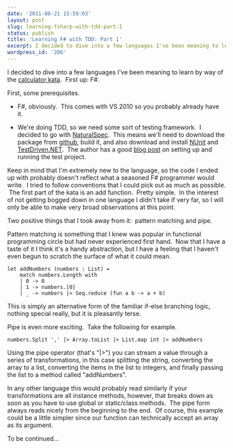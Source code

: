 ```yaml
---
date: '2011-08-21 15:59:03'
layout: post
slug: learning-fsharp-with-tdd-part-1
status: publish
title: 'Learning F# with TDD: Part 1'
excerpt: I decided to dive into a few languages I've been meaning to learn by way of Roy Osherove's calculator kata. First up - F#.
wordpress_id: '206'
---
```


I decided to dive into a few languages I've been meaning to learn by way of the [calculator kata](http://osherove.com/tdd-kata-1/).  First up: F#.

First, some prerequisites.



	
  * F#, obviously.  This comes with VS 2010 so you probably already have it.

	
  * We're doing TDD, so we need some sort of testing framework.  I decided to go with [NaturalSpec](http://www.navision-blog.de/2009/11/08/getting-started-with-naturalspec/).  This means we'll need to download the package from [github](https://github.com/forki/NaturalSpec), build it, and also download and install [NUnit](http://www.nunit.org/index.php?p=download) and [TestDriven.NET](http://testdriven.net/default.aspx).  The author has a good [blog post](http://www.navision-blog.de/2009/11/08/getting-started-with-naturalspec/) on setting up and running the test project.


Keep in mind that I'm extremely new to the language, so the code I ended up with probably doesn't reflect what a seasoned F# programmer would write.  I tried to follow conventions that I could pick out as much as possible.  The first part of the kata is an add function.  Pretty simple.  In the interest of not getting bogged down in one language I didn't take if very far, so I will only be able to make very broad observations at this point.

Two positive things that I took away from it:  pattern matching and pipe.

Pattern matching is something that I knew was popular in functional programming circle but had never experienced first hand.  Now that I have a taste of it I think it's a handy abstraction, but I have a feeling that I haven't even begun to scratch the surface of what it could mean.

    
    let addNumbers (numbers : List) =
        match numbers.Length with
        | 0 -> 0
        | 1 -> numbers.[0]
        | _ -> numbers |> Seq.reduce (fun a b -> a + b)


This is simply an alternative form of the familiar if-else branching logic, nothing special really, but it is pleasantly terse.

Pipe is even more exciting.  Take the following for example.

    
    numbers.Split ',' |> Array.toList |> List.map int |> addNumbers


Using the pipe operator (that's "|>") you can stream a value through a series of transformations, in this case splitting the string, converting the array to a list, converting the items in the list to integers, and finally passing the list to a method called "addNumbers".

In any other language this would probably read similarly if your transformations are all instance methods, however, that breaks down as soon as you have to use global or static/class methods.  The pipe form always reads nicely from the beginning to the end.  Of course, this example could be a little simpler since our function can technically accept an array as its argument.

To be continued...
